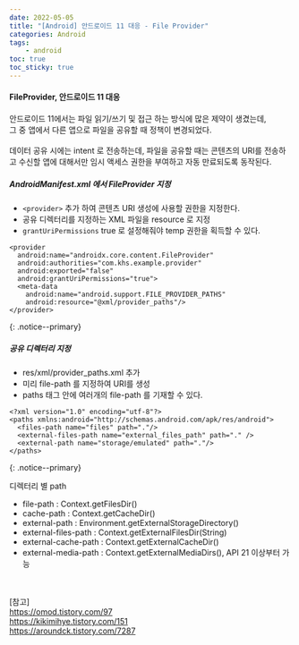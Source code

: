 ```yaml
---
date: 2022-05-05
title: "[Android] 안드로이드 11 대응 - File Provider"
categories: Android
tags:
    - android
toc: true
toc_sticky: true
---
```

#### FileProvider, 안드로이드 11 대응

안드로이드 11에서는 파일 읽기/쓰기 및 접근 하는 방식에 많은 제약이 생겼는데,  
그 중 앱에서 다른 앱으로 파일을 공유할 때 정책이 변경되었다.  
&nbsp;  
데이터 공유 시에는 intent 로 전송하는데, 파일을 공유할 때는 콘텐츠의 URI를 전송하고 수신할 앱에 대해서만 임시 액세스 권한을 부여하고 자동 만료되도록 동작된다.  

##### AndroidManifest.xml 에서 FileProvider 지정   
- `<provider>` 추가 하여 콘텐츠 URI 생성에 사용할 권한을 지정한다.  
- 공유 디렉터리를 지정하는 XML 파일을 resource 로 지정  
- `grantUriPermissions` true 로 설정해줘야 temp 권한을 획득할 수 있다.  

```
<provider
  android:name="androidx.core.content.FileProvider"
  android:authorities="com.khs.example.provider"
  android:exported="false"
  android:grantUriPermissions="true">
  <meta-data
    android:name="android.support.FILE_PROVIDER_PATHS"
    android:resource="@xml/provider_paths"/>
</provider>
```
{: .notice--primary}  

##### 공유 디렉터리 지정   
- res/xml/provider_paths.xml 추가  
- 미리 file-path 를 지정하여 URI를 생성  
- paths 태그 안에 여러개의 file-path 를 기재할 수 있다.  

```
<?xml version="1.0" encoding="utf-8"?>
<paths xmlns:android="http://schemas.android.com/apk/res/android">
  <files-path name="files" path="."/>
  <external-files-path name="external_files_path" path="." />
  <external-path name="storage/emulated" path="."/>
</paths>
```
{: .notice--primary}  

디렉터리 별 path  
- file-path : Context.getFilesDir()  
- cache-path : Context.getCacheDir()  
- external-path : Environment.getExternalStorageDirectory()  
- external-files-path : Context.getExternalFilesDir(String)  
- external-cache-path : Context.getExternalCacheDir()  
- external-media-path : Context.getExternalMediaDirs(), API 21 이상부터 가능  

&nbsp;  
&nbsp;  
[참고]  
<https://omod.tistory.com/97>  
<https://kikimihye.tistory.com/151>  
<https://aroundck.tistory.com/7287>  
